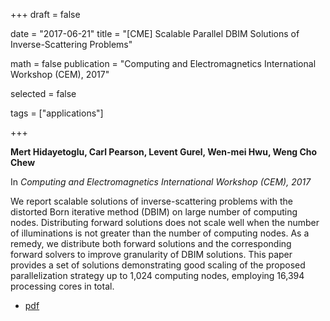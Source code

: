 +++
draft = false

date = "2017-06-21"
title = "[CME] Scalable Parallel DBIM Solutions of Inverse-Scattering Problems"

math = false
publication = "Computing and Electromagnetics International Workshop (CEM), 2017"



selected = false

tags = ["applications"]

+++

**Mert Hidayetoglu, Carl Pearson,  Levent Gurel, Wen-mei Hwu, Weng Cho Chew**

In *Computing and Electromagnetics International Workshop (CEM), 2017*

We report scalable solutions of inverse-scattering problems with the distorted Born iterative method (DBIM) on large number of computing nodes. Distributing forward solutions does not scale well when the number of illuminations is not greater than the number of computing nodes. As a remedy, we distribute both forward solutions and the corresponding forward solvers to improve granularity of DBIM solutions. This paper provides a set of solutions demonstrating good scaling of the proposed parallelization strategy up to 1,024 computing nodes, employing 16,394 processing cores in total.

* [pdf](/pdf/20170621_hidayetoglu_cem.pdf)